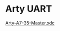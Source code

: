 # Arty UART

[Arty-A7-35-Master.xdc](https://github.com/Digilent/digilent-xdc/blob/master/Arty-A7-35-Master.xdc)
